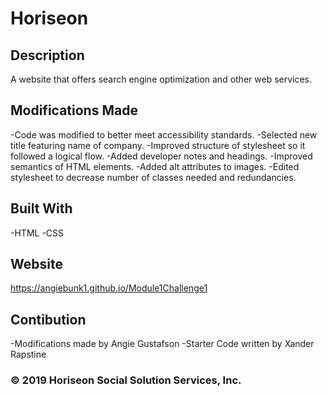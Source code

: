 # Horiseon

## Description

A website that offers search engine optimization and other web services. 

## Modifications Made
-Code was modified to better meet accessibility standards. 
-Selected new title featuring name of company.
-Improved structure of stylesheet so it followed a logical flow. 
-Added developer notes and headings.
-Improved semantics of HTML elements.
-Added alt attributes to images. 
-Edited stylesheet to decrease number of classes needed and redundancies.

## Built With

-HTML
-CSS

## Website 
https://angiebunk1.github.io/Module1Challenge1

## Contibution
-Modifications made by Angie Gustafson
-Starter Code written by Xander Rapstine

### &copy; 2019 Horiseon Social Solution Services, Inc.
